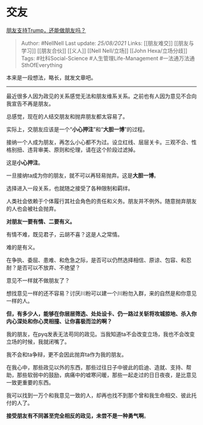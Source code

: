 # 交友
[朋友支持Trump，还能做朋友吗？](https://zhuanlan.zhihu.com/p/277425927)

> Author: #NellNell 
Last update: *25/08/2021* 
Links: [[朋友难交]] [[朋友与学习]] [[朋友合伙]] [[义人]] [[Nell Nell/立场]] [[John Hexa/立场分歧]]
Tags: #社科Social-Science #人生管理Life-Management #一法通万法通SthOfEverything 


  

本来是一段想法，略长，就发文章吧。

---

最近很多人因为政见的关系感觉无法和朋友维系关系。之前也有人因为意见不合向我宣告不再是朋友。

总感觉，现在的人结交朋友和抛弃朋友都太容易了。

实际上，交朋友应该是一个“**小心押注**”和“**大胆一博**”的过程。

接纳一个人成为朋友，再怎么小心都不为过。设立红线、层层关卡。三观不合、性格别扭、违背审美、原则和伦理，请在这个阶段过滤掉。

这是**小心押注**。

一旦接纳ta成为你的朋友，就不可以再轻易抛弃。这是**大胆一博**。

选择进入一段关系，也就随之接受了各种限制和羁绊。

人类社会依赖于个体履行其社会角色的责任和义务。朋友并不例外。随意抛弃朋友的人也会被社会抛弃。

**对朋友一要有情、二要有义。**

有情不难，既见君子，云胡不喜？这是人之常情。

难的是有义。

在争执、委屈、患难、和危急之际，是否可以仍然选择相信、原谅、包容、和忍耐？是否可以不放弃、不绝望？

意见不一样就不做朋友了？

想找意见一样的还不容易？讨厌川粉可以建一个川粉勿入群，来的自然是和你意见一样的人。

**但，有多少人，能够在你层层筛选、处处设卡、仍一路过关斩将攻城掠地、杀入你内心深处和你心灵相撞、让你喜极而泣的啊？**

  

  

我的朋友，在pyq发表无法苟同的政见。当我知道ta不会改变立场，我也不会改变立场的时候，我就闭嘴了。

我不会和ta争辩，更不会因此抛弃ta作为我的朋友。

在我心中，那些政见以外的东西，那些过往日子中彼此的启迪、造就、支持、帮助，那些软弱中的鼓励，病痛中的嘘寒问暖，那些一起走过的日日夜夜，是比意见一致更重要的东西。

我可以找到一万个和我意见一致的人，却再也找不到那个曾和我生命相交、彼此托付的人了。

**接受朋友有不同甚至完全相反的政见，未尝不是一种勇气啊**。